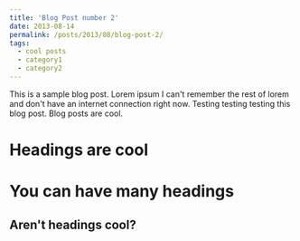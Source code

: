 ```yaml
---
title: 'Blog Post number 2'
date: 2013-08-14
permalink: /posts/2013/08/blog-post-2/
tags:
  - cool posts
  - category1
  - category2
---
```


This is a sample blog post. Lorem ipsum I can't remember the rest of lorem and don't have an internet connection right now. Testing testing testing this blog post. Blog posts are cool.

Headings are cool
======

You can have many headings
======

Aren't headings cool?
------